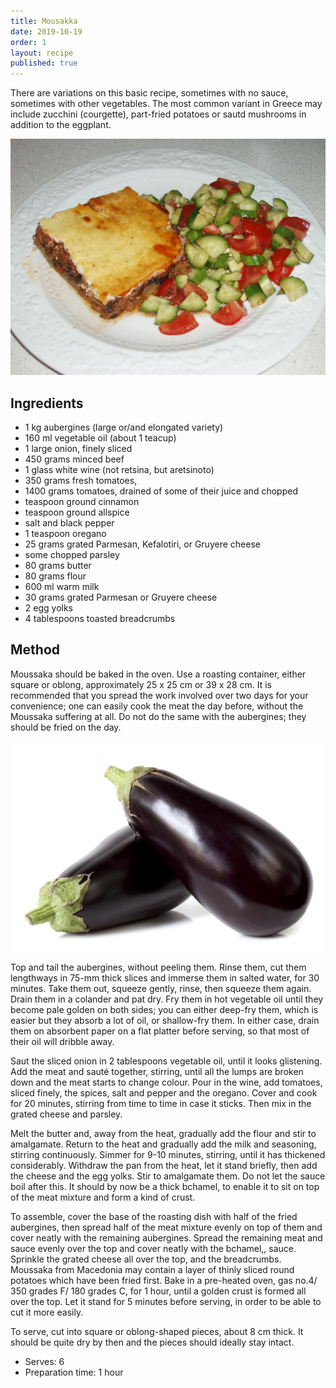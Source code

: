 ```yaml
---
title: Mousakka
date: 2019-10-19
order: 1
layout: recipe
published: true
---
```

There are variations on this basic recipe, sometimes with no sauce, sometimes with other vegetables. The most common variant in Greece may include zucchini (courgette), part-fried potatoes or sautd mushrooms in addition to the eggplant.

![Mousakka with a salad on a plate](../uploads/moussaka.jpg "Mousakka with a salad on a plate")

## Ingredients

* 1 kg aubergines (large or/and elongated variety) 
* 160 ml vegetable oil (about 1 teacup) 
* 1 large onion, finely sliced 
* 450 grams minced beef 
* 1 glass white wine (not retsina, but aretsinoto) 
* 350 grams fresh tomatoes,
* 1400 grams tomatoes, drained of some of their juice and chopped 
* teaspoon ground cinnamon 
* teaspoon ground allspice 
* salt and black pepper 
* 1 teaspoon oregano 
* 25 grams grated Parmesan, Kefalotiri, or Gruyere cheese 
* some chopped parsley 
* 80 grams butter 
* 80 grams flour 
* 600 ml warm milk 
* 30 grams grated Parmesan or Gruyere cheese 
* 2 egg yolks 
* 4 tablespoons toasted breadcrumbs 

## Method

Moussaka should be baked in the oven. Use a roasting container, either square or oblong, approximately 25 x 25 cm or 39 x 28 cm. It is recommended that you spread the work involved over two days for your convenience; one can easily cook the meat the day before, without the Moussaka suffering at all. Do not do the same with the aubergines; they should be fried on the day.

![Aubergines](../uploads/aubergine.jpg "Aubergines")

Top and tail the aubergines, without peeling them. Rinse them, cut them lengthways in 75-mm thick slices and immerse them in salted water, for 30 minutes. Take them out, squeeze gently, rinse, then squeeze them again. Drain them in a colander and pat dry. Fry them in hot vegetable oil until they become pale golden on both sides; you can either deep-fry them, which is easier but they absorb a lot of oil, or shallow-fry them. In either case, drain them on absorbent paper on a flat platter before serving, so that most of their oil will dribble away.

Saut the sliced onion in 2 tablespoons vegetable oil, until it looks glistening. Add the meat and sauté together, stirring, until all the lumps are broken down and the meat starts to change colour. Pour in the wine, add tomatoes, sliced finely, the spices, salt and pepper and the oregano. Cover and cook for 20 minutes, stirring from time to time in case it sticks. Then mix in the grated cheese and parsley. 

Melt the butter and, away from the heat, gradually add the flour and stir to amalgamate. Return to the heat and gradually add the milk and seasoning, stirring continuously. Simmer for 9-10 minutes, stirring, until it has thickened considerably. Withdraw the pan from the heat, let it stand briefly, then add the cheese and the egg yolks. Stir to amalgamate them. Do not let the sauce boil after this. It should by now be a thick bchamel, to enable it to sit on top of the meat mixture and form a kind of crust.

To assemble, cover the base of the roasting dish with half of the fried aubergines, then spread half of the meat mixture evenly on top of them and cover neatly with the remaining aubergines. Spread the remaining meat and sauce evenly over the top and cover neatly with the bchamel,, sauce. Sprinkle the grated cheese all over the top, and the breadcrumbs. Moussaka from Macedonia may contain a layer of thinly sliced round potatoes which have been fried first. Bake in a pre-heated oven, gas no.4/ 350 grades F/ 180 grades C, for 1 hour, until a golden crust is formed all over the top. Let it stand for 5 minutes before serving, in order to be able to cut it more easily. 

To serve, cut into square or oblong-shaped pieces, about 8 cm thick. It should be quite dry by then and the pieces should ideally stay intact.

* Serves: 6
* Preparation time: 1 hour
